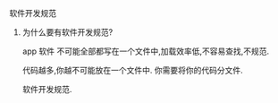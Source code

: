 软件开发规范

1. 为什么要有软件开发规范?

   app 软件 不可能全部都写在一个文件中,加载效率低,不容易查找,不规范.

   代码越多,你越不可能放在一个文件中. 你需要将你的代码分文件.

   软件开发规范.

